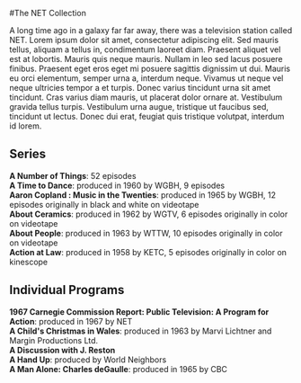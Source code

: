 #The NET Collection


A long time ago in a galaxy far far away, there was a television station called NET. Lorem ipsum dolor sit amet, consectetur adipiscing elit. Sed mauris tellus, aliquam a tellus in, condimentum laoreet diam. Praesent aliquet vel est at lobortis. Mauris quis neque mauris. Nullam in leo sed lacus posuere finibus. Praesent eget eros eget mi posuere sagittis dignissim ut dui. Mauris eu orci elementum, semper urna a, interdum neque. Vivamus ut neque vel neque ultricies tempor a et turpis. Donec varius tincidunt urna sit amet tincidunt. Cras varius diam mauris, ut placerat dolor ornare at. Vestibulum gravida tellus turpis. Vestibulum urna augue, tristique ut faucibus sed, tincidunt ut lectus. Donec dui erat, feugiat quis tristique volutpat, interdum id lorem.

## Series
**A Number of Things**: 52 episodes</br>
**A Time to Dance**: produced in 1960 by WGBH, 9 episodes</br>
**Aaron Copland : Music in the Twenties**: produced in 1965 by WGBH, 12 episodes originally in black and white on videotape</br>
**About Ceramics**: produced in 1962 by WGTV, 6 episodes originally in color on videotape</br>
**About People**: produced in 1963 by WTTW, 10 episodes originally in color on videotape</br>
**Action at Law**: produced in 1958 by KETC, 5 episodes originally in color on kinescope</br>


## Individual Programs
**1967 Carnegie Commission Report: Public Television: A Program for Action**: produced in 1967 by NET</br>
**A Child's Christmas in Wales**: produced in 1963 by Marvi Lichtner and Margin Productions Ltd.</br>
**A Discussion with J. Reston**</br>
**A Hand Up**: produced by World Neighbors</br>
**A Man Alone: Charles deGaulle**: produced in 1965 by CBC</br>
